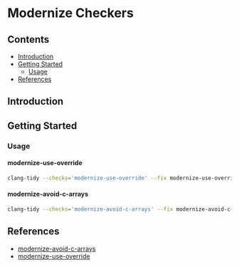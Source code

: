 Modernize Checkers
===============================================

Contents
--------

- [Introduction](#introduction)
- [Getting Started](#getting-started)
	- [Usage](#usage)
- [References](#references)

Introduction
------------

Getting Started
---------------

### Usage

#### modernize-use-override

``` Bash
clang-tidy --checks='modernize-use-override' --fix modernize-use-override.cpp
``` 

#### modernize-avoid-c-arrays

``` Bash
clang-tidy --checks='modernize-avoid-c-arrays' --fix modernize-avoid-c-arrays.cpp
``` 

References
----------

* [modernize-avoid-c-arrays](https://releases.llvm.org/11.0.1/tools/clang/tools/extra/docs/clang-tidy/checks/modernize-avoid-c-arrays.html#modernize-avoid-c-arrays)
* [modernize-use-override](https://releases.llvm.org/9.0.1/tools/clang/tools/extra/docs/clang-tidy/checks/modernize-use-override.html)
